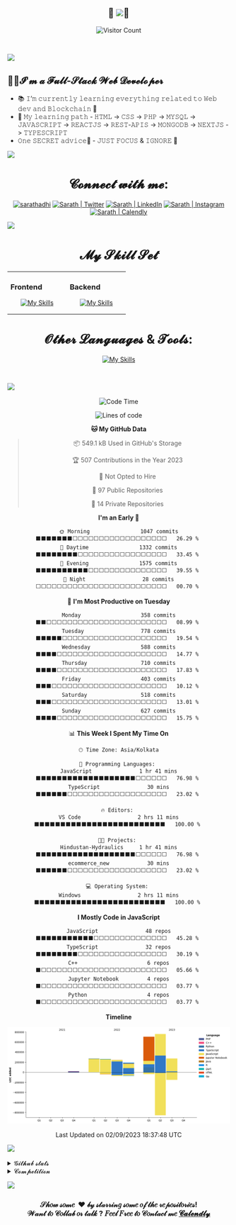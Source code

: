 <div align="center">
 
## 🎀 <img src="https://readme-typing-svg.herokuapp.com?font=Lobster&size=40&center=true&vCenter=true&width=600&height=45&lines=Hi+there+%F0%9F%91%8B+%2C+I+am+Sarath+Adhithya" />🎀

 ![Visitor Count](https://profile-counter.glitch.me/SarathAdhi/count.svg)
 
 </div>
 
<br/>

![](https://user-images.githubusercontent.com/73097560/115834477-dbab4500-a447-11eb-908a-139a6edaec5c.gif)

## 👨‍💻𝓘'𝓶 𝓪 𝓕𝓾𝓵𝓵-𝓢𝓽𝓪𝓬𝓴 𝓦𝓮𝓫 𝓓𝓮𝓿𝓮𝓵𝓸𝓹𝓮𝓻

- 📚 𝙸’𝚖 𝚌𝚞𝚛𝚛𝚎𝚗𝚝𝚕𝚢 𝚕𝚎𝚊𝚛𝚗𝚒𝚗𝚐 𝚎𝚟𝚎𝚛𝚢𝚝𝚑𝚒𝚗𝚐 𝚛𝚎𝚕𝚊𝚝𝚎𝚍 𝚝𝚘 𝚆𝚎𝚋 𝚍𝚎𝚟 𝚊𝚗𝚍 𝙱𝚕𝚘𝚌𝚔𝚌𝚑𝚊𝚒𝚗 🤣
- 📝 𝙼𝚢 𝚕𝚎𝚊𝚛𝚗𝚒𝚗𝚐 𝚙𝚊𝚝𝚑 - 𝙷𝚃𝙼𝙻 -> 𝙲𝚂𝚂 -> 𝙿𝙷𝙿 -> 𝙼𝚈𝚂𝚀𝙻 -> 𝙹𝙰𝚅𝙰𝚂𝙲𝚁𝙸𝙿𝚃 -> 𝚁𝙴𝙰𝙲𝚃𝙹𝚂 -> 𝚁𝙴𝚂𝚃-𝙰𝙿𝙸𝚂 -> 𝙼𝙾𝙽𝙶𝙾𝙳𝙱 -> 𝙽𝙴𝚇𝚃𝙹𝚂 -> 𝚃𝚈𝙿𝙴𝚂𝙲𝚁𝙸𝙿𝚃
- 𝙾𝚗𝚎 𝚂𝙴𝙲𝚁𝙴𝚃 𝚊𝚍𝚟𝚒𝚌𝚎🤫 - 𝙹𝚄𝚂𝚃 𝙵𝙾𝙲𝚄𝚂 & 𝙸𝙶𝙽𝙾𝚁𝙴 🥲

![](https://user-images.githubusercontent.com/73097560/115834477-dbab4500-a447-11eb-908a-139a6edaec5c.gif)

<div align="center">
<h1>𝓒𝓸𝓷𝓷𝓮𝓬𝓽 𝔀𝓲𝓽𝓱 𝓶𝓮:</h1>

[<img alt="sarathadhi" width="50px" src="https://camo.githubusercontent.com/c9ee211ec2eeb99c4c99d79ace81fd4a8af22bfd6bdfca69b3f9d7c46fcfee5f/68747470733a2f2f6564656e742e6769746875622e696f2f537570657254696e7949636f6e732f696d616765732f7376672f73616d73756e675f732e737667" title="Portfolio" />][website]
[<img alt="Sarath | Twitter" width="50px" src="https://camo.githubusercontent.com/35b0b8bfbd8840f35607fb56ad0a139047fd5d6e09ceb060c5c6f0a5abd1044c/68747470733a2f2f6564656e742e6769746875622e696f2f537570657254696e7949636f6e732f696d616765732f7376672f747769747465722e737667" title="Twitter" />][twitter]
[<img alt="Sarath | LinkedIn" width="50px" src="https://camo.githubusercontent.com/c8a9c5b414cd812ad6a97a46c29af67239ddaeae08c41724ff7d945fb4c047e5/68747470733a2f2f6564656e742e6769746875622e696f2f537570657254696e7949636f6e732f696d616765732f7376672f6c696e6b6564696e2e737667" title="LinkedIn" />][linkedin]
[<img alt="Sarath | Instagram" width="50px" src="https://camo.githubusercontent.com/c9dacf0f25a1489fdbc6c0d2b41cda58b77fa210a13a886d6f99e027adfbd358/68747470733a2f2f6564656e742e6769746875622e696f2f537570657254696e7949636f6e732f696d616765732f7376672f696e7374616772616d2e737667" title="Instagram" />][instagram]
[<img alt="Sarath | Calendly" width="50px" src="https://theme.zdassets.com/theme_assets/1024340/78b0cd1ea78d2763fb98cb466ef065903b5efc0b.png" title="Calendly" />][calendly]
 </div>
 
 
![](https://user-images.githubusercontent.com/73097560/115834477-dbab4500-a447-11eb-908a-139a6edaec5c.gif)

<div align="center">
<h1>𝓜𝔂 𝓢𝓴𝓲𝓵𝓵 𝓢𝓮𝓽</h1>
</div>

<table align="center"><tr><td valign="top" width="33%">

### Frontend  
<div align="center">  

 [![My Skills](https://skillicons.dev/icons?i=html,css,react,nextjs,tailwind,materialui,bootstrap,sass,figma&perline=4)]()

</div>

</td><td valign="top" width="33%">



### Backend  
<div align="center">  
 
[![My Skills](https://skillicons.dev/icons?i=php,mongodb,nodejs,express,mysql,postgres,prisma,firebase,go,supabase&perline=4)]()
 
</div>

</td></tr></table>  

<div align="center">
<h1>𝓞𝓽𝓱𝓮𝓻 𝓛𝓪𝓷𝓰𝓾𝓪𝓰𝓮𝓼 & 𝓣𝓸𝓸𝓵𝓼:</h1>

[![My Skills](https://skillicons.dev/icons?i=js,ts,py,java,c,cpp,dart,md,r,solidity,arduino,bash,codepen,deno,electron,flutter,git,github,heroku,netlify,vercel,vite)]()

 
</div>

<br />

<!-- <p align="center"> <img width="500px" src="https://github-readme-stats.vercel.app/api/top-langs/?username=SarathAdhi&layout=compact&langs_count=10&theme=tokyonight&show_icons=true&hide=jupyter%20notebook" alt="Sarath | Most-used-language" /></p> -->

![](https://user-images.githubusercontent.com/73097560/115834477-dbab4500-a447-11eb-908a-139a6edaec5c.gif)

<div align="center">
 
<!--START_SECTION:waka-->
![Code Time](http://img.shields.io/badge/Code%20Time-1%2C175%20hrs%2035%20mins-blue)

![Lines of code](https://img.shields.io/badge/From%20Hello%20World%20I%27ve%20Written-2.7%20million%20lines%20of%20code-blue)

**🐱 My GitHub Data** 

> 📦 549.1 kB Used in GitHub's Storage 
 > 
> 🏆 507 Contributions in the Year 2023
 > 
> 🚫 Not Opted to Hire
 > 
> 📜 97 Public Repositories 
 > 
> 🔑 14 Private Repositories 
 > 
**I'm an Early 🐤** 

```text
🌞 Morning                1047 commits        ⬛⬛⬛⬛⬛⬛⬛⬜⬜⬜⬜⬜⬜⬜⬜⬜⬜⬜⬜⬜⬜⬜⬜⬜⬜   26.29 % 
🌆 Daytime                1332 commits        ⬛⬛⬛⬛⬛⬛⬛⬛⬜⬜⬜⬜⬜⬜⬜⬜⬜⬜⬜⬜⬜⬜⬜⬜⬜   33.45 % 
🌃 Evening                1575 commits        ⬛⬛⬛⬛⬛⬛⬛⬛⬛⬛⬜⬜⬜⬜⬜⬜⬜⬜⬜⬜⬜⬜⬜⬜⬜   39.55 % 
🌙 Night                  28 commits          ⬜⬜⬜⬜⬜⬜⬜⬜⬜⬜⬜⬜⬜⬜⬜⬜⬜⬜⬜⬜⬜⬜⬜⬜⬜   00.70 % 
```
📅 **I'm Most Productive on Tuesday** 

```text
Monday                   358 commits         ⬛⬛⬜⬜⬜⬜⬜⬜⬜⬜⬜⬜⬜⬜⬜⬜⬜⬜⬜⬜⬜⬜⬜⬜⬜   08.99 % 
Tuesday                  778 commits         ⬛⬛⬛⬛⬛⬜⬜⬜⬜⬜⬜⬜⬜⬜⬜⬜⬜⬜⬜⬜⬜⬜⬜⬜⬜   19.54 % 
Wednesday                588 commits         ⬛⬛⬛⬛⬜⬜⬜⬜⬜⬜⬜⬜⬜⬜⬜⬜⬜⬜⬜⬜⬜⬜⬜⬜⬜   14.77 % 
Thursday                 710 commits         ⬛⬛⬛⬛⬜⬜⬜⬜⬜⬜⬜⬜⬜⬜⬜⬜⬜⬜⬜⬜⬜⬜⬜⬜⬜   17.83 % 
Friday                   403 commits         ⬛⬛⬛⬜⬜⬜⬜⬜⬜⬜⬜⬜⬜⬜⬜⬜⬜⬜⬜⬜⬜⬜⬜⬜⬜   10.12 % 
Saturday                 518 commits         ⬛⬛⬛⬜⬜⬜⬜⬜⬜⬜⬜⬜⬜⬜⬜⬜⬜⬜⬜⬜⬜⬜⬜⬜⬜   13.01 % 
Sunday                   627 commits         ⬛⬛⬛⬛⬜⬜⬜⬜⬜⬜⬜⬜⬜⬜⬜⬜⬜⬜⬜⬜⬜⬜⬜⬜⬜   15.75 % 
```


📊 **This Week I Spent My Time On** 

```text
🕑︎ Time Zone: Asia/Kolkata

💬 Programming Languages: 
JavaScript               1 hr 41 mins        ⬛⬛⬛⬛⬛⬛⬛⬛⬛⬛⬛⬛⬛⬛⬛⬛⬛⬛⬛⬜⬜⬜⬜⬜⬜   76.98 % 
TypeScript               30 mins             ⬛⬛⬛⬛⬛⬛⬜⬜⬜⬜⬜⬜⬜⬜⬜⬜⬜⬜⬜⬜⬜⬜⬜⬜⬜   23.02 % 

🔥 Editors: 
VS Code                  2 hrs 11 mins       ⬛⬛⬛⬛⬛⬛⬛⬛⬛⬛⬛⬛⬛⬛⬛⬛⬛⬛⬛⬛⬛⬛⬛⬛⬛   100.00 % 

🐱‍💻 Projects: 
Hindustan-Hydraulics     1 hr 41 mins        ⬛⬛⬛⬛⬛⬛⬛⬛⬛⬛⬛⬛⬛⬛⬛⬛⬛⬛⬛⬜⬜⬜⬜⬜⬜   76.98 % 
ecommerce_new            30 mins             ⬛⬛⬛⬛⬛⬛⬜⬜⬜⬜⬜⬜⬜⬜⬜⬜⬜⬜⬜⬜⬜⬜⬜⬜⬜   23.02 % 

💻 Operating System: 
Windows                  2 hrs 11 mins       ⬛⬛⬛⬛⬛⬛⬛⬛⬛⬛⬛⬛⬛⬛⬛⬛⬛⬛⬛⬛⬛⬛⬛⬛⬛   100.00 % 
```

**I Mostly Code in JavaScript** 

```text
JavaScript               48 repos            ⬛⬛⬛⬛⬛⬛⬛⬛⬛⬛⬛⬜⬜⬜⬜⬜⬜⬜⬜⬜⬜⬜⬜⬜⬜   45.28 % 
TypeScript               32 repos            ⬛⬛⬛⬛⬛⬛⬛⬛⬜⬜⬜⬜⬜⬜⬜⬜⬜⬜⬜⬜⬜⬜⬜⬜⬜   30.19 % 
C++                      6 repos             ⬛⬜⬜⬜⬜⬜⬜⬜⬜⬜⬜⬜⬜⬜⬜⬜⬜⬜⬜⬜⬜⬜⬜⬜⬜   05.66 % 
Jupyter Notebook         4 repos             ⬛⬜⬜⬜⬜⬜⬜⬜⬜⬜⬜⬜⬜⬜⬜⬜⬜⬜⬜⬜⬜⬜⬜⬜⬜   03.77 % 
Python                   4 repos             ⬛⬜⬜⬜⬜⬜⬜⬜⬜⬜⬜⬜⬜⬜⬜⬜⬜⬜⬜⬜⬜⬜⬜⬜⬜   03.77 % 
```



**Timeline**

![Lines of Code chart](https://raw.githubusercontent.com/SarathAdhi/SarathAdhi/main/assets/bar_graph.png)


 Last Updated on 02/09/2023 18:37:48 UTC
<!--END_SECTION:waka-->

</div>
 
![](https://user-images.githubusercontent.com/73097560/115834477-dbab4500-a447-11eb-908a-139a6edaec5c.gif)

<details>
  <summary>𝓖𝓲𝓽𝓱𝓾𝓫 𝓼𝓽𝓪𝓽𝓼 </summary>

  <p align="center">
 <img src="https://github-readme-stats.vercel.app/api?username=SarathAdhi&show_icons=true&theme=radical" alt="Sarath | Stats" />
 <img src="https://github-readme-streak-stats.herokuapp.com/?user=SarathAdhi&%22%20alt=%22SarathAdhi" alt="Sarath | Stats" />
 <img src="https://github-profile-summary-cards.vercel.app/api/cards/profile-details?username=SarathAdhi&theme=default" alt="Sarath | Stats" />
 <img src="https://github-profile-trophy.vercel.app/?username=SarathAdhi" alt="Sarath | Stats" />
</p>

</details>

<details>
  <summary>𝓒𝓸𝓶𝓹𝓮𝓽𝓲𝓽𝓲𝓸𝓷</summary>

  <p align="left"> <h2>1st place in a front-end competition conducted by Zero Bugs Club (09.02.2022)</h2> <h3>https://virtual-reality-sarath.netlify.app/</h3><img height="200px" src="https://user-images.githubusercontent.com/91727830/153335102-7daf3342-7a87-4565-9c38-a9a5ee0f700a.jpeg" tittle="1st - place"/></p>

</details>

![](https://user-images.githubusercontent.com/73097560/115834477-dbab4500-a447-11eb-908a-139a6edaec5c.gif)

<h3 align="center">𝒮𝒽𝑜𝓌 𝓈𝑜𝓂𝑒 &nbsp;❤️&nbsp;𝒷𝓎 𝓈𝓉𝒶𝓇𝓇𝒾𝓃𝑔 𝓈𝑜𝓂𝑒 𝑜𝒻 𝓉𝒽𝑒 𝓇𝑒𝓅𝑜𝓈𝒾𝓉𝑜𝓇𝒾𝑒𝓈!<br/>𝒲𝒶𝓃𝓉 𝓉𝑜 𝒞𝑜𝓁𝓁𝒶𝒷 𝑜𝓇 𝓉𝒶𝓁𝓀 ? 𝐹𝑒𝑒𝓁 𝐹𝓇𝑒𝑒 𝓉𝑜 𝒞𝑜𝓃𝓉𝒶𝒸𝓉 𝓂𝑒 <a href="https://calendly.com/sarathadhi/30min">
 𝓒𝓪𝓵𝓮𝓷𝓭𝓵𝔂
</a></h3>



[website]: https://sarathadhi.vercel.app
[twitter]: https://twitter.com/AdhithyaSarath
[blog]: https://sarathadhi.blogspot.com/
[instagram]: https://www.instagram.com/sarath_adhithya/
[linkedin]: https://www.linkedin.com/in/sarath-adhithya-145427225/
[calendly]: https://calendly.com/sarathadhi/30min
